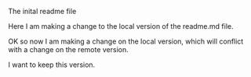 The inital readme file

Here I am making a change to the local version of the readme.md file.

OK so now I am making a change on the local version, which will conflict with a change on the remote version.

I want to keep this version.